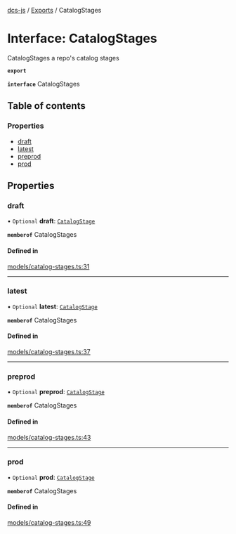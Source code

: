 [dcs-js](../README.md) / [Exports](../modules.md) / CatalogStages

# Interface: CatalogStages

CatalogStages a repo\'s catalog stages

**`export`**

**`interface`** CatalogStages

## Table of contents

### Properties

- [draft](CatalogStages.md#draft)
- [latest](CatalogStages.md#latest)
- [preprod](CatalogStages.md#preprod)
- [prod](CatalogStages.md#prod)

## Properties

### <a id="draft" name="draft"></a> draft

• `Optional` **draft**: [`CatalogStage`](CatalogStage.md)

**`memberof`** CatalogStages

#### Defined in

[models/catalog-stages.ts:31](https://github.com/unfoldingWord/dcs-js/blob/b29eb7a/models/catalog-stages.ts#L31)

___

### <a id="latest" name="latest"></a> latest

• `Optional` **latest**: [`CatalogStage`](CatalogStage.md)

**`memberof`** CatalogStages

#### Defined in

[models/catalog-stages.ts:37](https://github.com/unfoldingWord/dcs-js/blob/b29eb7a/models/catalog-stages.ts#L37)

___

### <a id="preprod" name="preprod"></a> preprod

• `Optional` **preprod**: [`CatalogStage`](CatalogStage.md)

**`memberof`** CatalogStages

#### Defined in

[models/catalog-stages.ts:43](https://github.com/unfoldingWord/dcs-js/blob/b29eb7a/models/catalog-stages.ts#L43)

___

### <a id="prod" name="prod"></a> prod

• `Optional` **prod**: [`CatalogStage`](CatalogStage.md)

**`memberof`** CatalogStages

#### Defined in

[models/catalog-stages.ts:49](https://github.com/unfoldingWord/dcs-js/blob/b29eb7a/models/catalog-stages.ts#L49)
